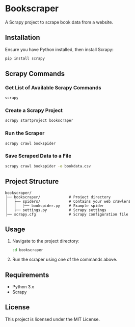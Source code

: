 # Bookscraper

A Scrapy project to scrape book data from a website.

## Installation

Ensure you have Python installed, then install Scrapy:

```sh
pip install scrapy
```

## Scrapy Commands

### Get List of Available Scrapy Commands

```sh
scrapy
```

### Create a Scrapy Project

```sh
scrapy startproject bookscraper
```

### Run the Scraper

```sh
scrapy crawl bookspider
```

### Save Scraped Data to a File

```sh
scrapy crawl bookspider -o bookdata.csv
```

## Project Structure

```
bookscraper/
│── bookscraper/             # Project directory
│   ├── spiders/             # Contains your web crawlers
│   │   ├── bookspider.py    # Example spider
│   ├── settings.py          # Scrapy settings
│── scrapy.cfg               # Scrapy configuration file
```

## Usage

1. Navigate to the project directory:
   ```sh
   cd bookscraper
   ```
2. Run the scraper using one of the commands above.

## Requirements

- Python 3.x
- Scrapy

## License

This project is licensed under the MIT License.
